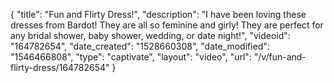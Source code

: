 {
    "title": "Fun and Flirty Dress!",
    "description": "I have been loving these dresses from Bardot! They are all so feminine and girly! They are perfect for any bridal shower, baby shower, wedding, or date night!",
    "videoid": "164782654",
    "date_created": "1528660308",
    "date_modified": "1546466808",
    "type": "captivate",
    "layout": "video",
    "url": "\/v\/fun-and-flirty-dress\/164782654"
}